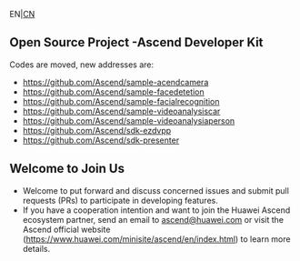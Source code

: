 EN|[CN](README_cn.md)
## Open Source Project -Ascend Developer Kit

Codes are moved, new addresses are:
 - https://github.com/Ascend/sample-acendcamera
 - https://github.com/Ascend/sample-facedetetion
 - https://github.com/Ascend/sample-facialrecognition
 - https://github.com/Ascend/sample-videoanalysiscar
 - https://github.com/Ascend/sample-videoanalysiaperson
 - https://github.com/Ascend/sdk-ezdvpp
 - https://github.com/Ascend/sdk-presenter

## Welcome to Join Us
* Welcome to put forward and discuss concerned issues and submit pull requests (PRs) to participate in developing features.
* If you have a cooperation intention and want to join the Huawei Ascend ecosystem partner, send an email to ascend@huawei.com or visit the Ascend official website (https://www.huawei.com/minisite/ascend/en/index.html) to learn more details.
